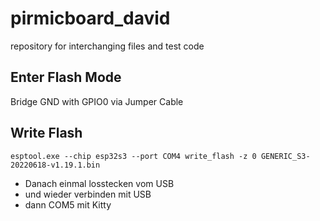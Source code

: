 # pirmicboard_david
 repository for interchanging files and test code

## Enter Flash Mode
Bridge GND with GPIO0 via Jumper Cable

## Write Flash

```
esptool.exe --chip esp32s3 --port COM4 write_flash -z 0 GENERIC_S3-20220618-v1.19.1.bin
```
* Danach einmal losstecken vom USB 
* und wieder verbinden mit USB
* dann COM5 mit Kitty
